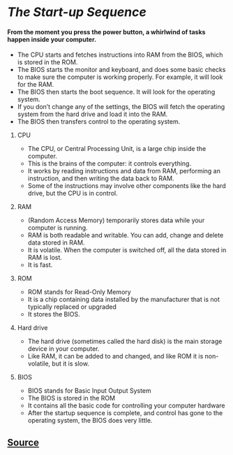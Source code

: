 # **_The Start-up Sequence_**

#### From the moment you press the power button, a whirlwind of tasks happen inside your computer.

* The CPU starts and fetches instructions into RAM from the BIOS, which is stored in the ROM.
* The BIOS starts the monitor and keyboard, and does some basic checks to make sure the computer is working properly. For example, it will look for the RAM.
* The BIOS then starts the boot sequence. It will look for the operating system.
* If you don’t change any of the settings, the BIOS will fetch the operating system from the hard drive and load it into the RAM.
* The BIOS then transfers control to the operating system.

1. CPU
   - The CPU, or Central Processing Unit, is a large chip inside the computer.
   - This is the brains of the computer: it controls everything.
   - It works by reading instructions and data from RAM, performing an instruction, and then writing the data back to RAM.
   -  Some of the instructions may involve other components like the hard drive, but the CPU is in control. 

2. RAM
   -  (Random Access Memory) temporarily stores data while your computer is running.
   -  RAM is both readable and writable. You can add, change and delete data stored in RAM.
   -  It is volatile. When the computer is switched off, all the data stored in RAM is lost.
   -  It is fast.

3. ROM
   - ROM stands for Read-Only Memory
   - It is a chip containing data installed by the manufacturer that is not typically replaced or upgraded
   - It stores the BIOS.

4. Hard drive
   - The hard drive (sometimes called the hard disk) is the main storage device in your computer.
   -  Like RAM, it can be added to and changed, and like ROM it is non-volatile, but it is slow.

5. BIOS
    - BIOS stands for Basic Input Output System
    - The BIOS is stored in the ROM
    - It contains all the basic code for controlling your computer hardware
    - After the startup sequence is complete, and control has gone to the operating system, the BIOS does very little.

## [Source](https://www.futurelearn.com/info/courses/computer-systems/0/steps/53497)
